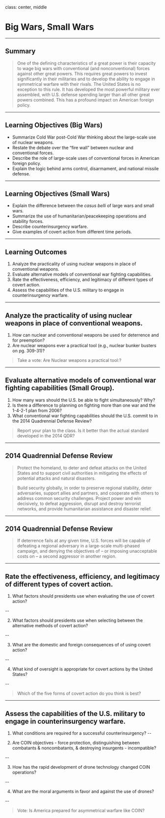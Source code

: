 class: center, middle

# Big Wars, Small Wars

---

## Summary

> One of the defining characteristics of a great power is their capacity to wage big wars with conventional (and nonconventional) forces against other great powers. This requires great powers to invest significantly in their militaries and to develop the ability to engage in symmetrical warfare with their rivals. The United States is no exception to this rule. It has developed the most powerful military ever assembled, with U.S. defense spending larger than all other great powers combined. This has a profound impact on American foreign policy.

---

## Learning Objectives (Big Wars)

* Summarize Cold War post-Cold War thinking about the large-scale use of nuclear weapons.
* Restate the debate over the “fire wall” between nuclear and conventional forces.
* Describe the role of large-scale uses of conventional forces in American foreign policy.
* Explain the logic behind arms control, disarmament, and national missile defense.

---

## Learning Objectives (Small Wars)

* Explain the difference between the *casus belli* of large wars and small wars.
* Summarize the use of humanitarian/peacekeeping operations and stability forces.
* Describe counterinsurgency warfare.
* Give examples of covert action from different time periods.

---

## Learning Outcomes

1. Analyze the practicality of using nuclear weapons in place of conventional weapons.
2. Evaluate alternative models of conventional war fighting capabilities.
3. Rate the effectiveness, efficiency, and legitimacy of different types of covert action.
4. Assess the capabilities of the U.S. military to engage in counterinsurgency warfare.

---

## Analyze the practicality of using nuclear weapons in place of conventional weapons.

1. How can nuclear and conventional weapons be used for deterrence and for preemption?
2. Are nuclear weapons ever a practical tool (e.g., nuclear bunker busters on pg. 309-31)?

>Take a vote: Are Nuclear weapons a practical tool:?

---

## Evaluate alternative models of conventional war fighting capabilities (Small Group).

1. How many wars should the U.S. be able to fight simultaneously? Why?
2. Is there a difference to planning on fighting more than one war and the 1-4-2-1 plan from 2006?
3. What conventional war fighting capabilities should the U.S. commit to in the 2014 Quadrennial Defense Review?

> Report your plan to the class. Is it better than the actual standard developed in the 2014 QDR?

---

## 2014 Quadrennial Defense Review

> Protect the homeland, to deter and defeat attacks on the United States and to support civil authorities in mitigating the effects of potential attacks and natural disasters.

> Build security globally, in order to preserve regional stability, deter adversaries, support allies and partners, and cooperate with others to address common security challenges.
> Project power and win decisively, to defeat aggression, disrupt and destroy terrorist
networks, and provide humanitarian assistance and disaster relief. 

---
## 2014 Quadrennial Defense Review

> If deterrence fails at any given time, U.S. forces will be capable of defeating a regional adversary in a large-scale multi-phased campaign, and denying the objectives of – or imposing unacceptable costs on – a second aggressor in another region. 

---

## Rate the effectiveness, efficiency, and legitimacy of different types of covert action.

1. What factors should presidents use when evaluating the use of covert action?

--

2. What factors should presidents use when selecting between the alternative methods of covert action?

--

3. What are the domestic and foreign consequences of of using covert action?

--

4. What kind of oversight is appropriate for covert actions by the United States?

--

> Which of the five forms of covert action do you think is best?

---

## Assess the capabilities of the U.S. military to engage in counterinsurgency warfare.

1. What conditions are required for a successful counterinsurgency?
--

2. Are COIN objectives - force protection, distinguishing between combatants & noncombatants, & destroying insurgents - incompatible?

--

3. How has the rapid development of drone technology changed COIN operations?

--

4. What are the moral arguments in favor and against the use of drones?

--

> Vote: Is America prepared for asymmetrical warfare like COIN?
